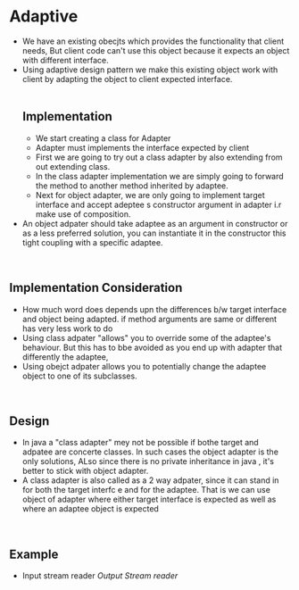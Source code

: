 <h1>Adaptive </h1>

<ul>
  <li>We have an existing obecjts which provides the functionality that client needs, But client code can't use this object because it expects an object with different interface.</li>
  <li>Using adaptive design pattern we make this existing object work with client by adapting the object to client expected interface.</li>
</ui>

<br>
<h2>Implementation</h2>
<ul>
  <li>We start creating a class for Adapter</li>
  <ui>
    <li>Adapter must implements the interface expected by client</li>
    <li>First we are going to try out a class adapter by also extending from out extending class.</li>
    <li>In the class adapter implementation we are simply going to forward the method to another method inherited by adaptee.</li>
    <li>Next for object adapter, we are only going to implement target interface and accept adeptee s constructor argument in adapter i.r make use of composition.</li>
   </ul>
  <li>An object adpater should take adaptee as an argument in constructor or as a less preferred solution, you can instantiate it in the constructor this tight coupling with a specific adaptee.</li>
</ul>


<br>
<h2>Implementation Consideration</h2>
<ul>
<li>How much word does depends upn the differences b/w target interface and object being adapted. if method arguments are same or different has very less work to do</li>
<li>Using class adpater "allows" you to override some of the adaptee's behaviour. But this has to bbe avoided as you end up with adapter that differently the adaptee,</li>
<li>Using obejct adpater allows you to potentially change the adaptee object to one of its subclasses.</li>
</ul>


<br>
<h2>Design</h2>
<ul>
  <li>In java a "class adapter" mey not be possible if bothe target and adpatee are concerte classes. In such cases the object adapter is the only solutions, ALso since there is no private inheritance in java , it's better to stick with object adapter.</li>
  <li> A class adapter is also called as a 2 way adpater, since it can stand in for both the target interfc e and for the adaptee. That is we can use object of adapter where either target interface is expected as well as where an adaptee object is expected</li>
</ul>


 <br>
<h2>Example</h2>
<ul>
  <li>Input stream reader</i>
  <i>Output Stream reader</i>
</ul>
